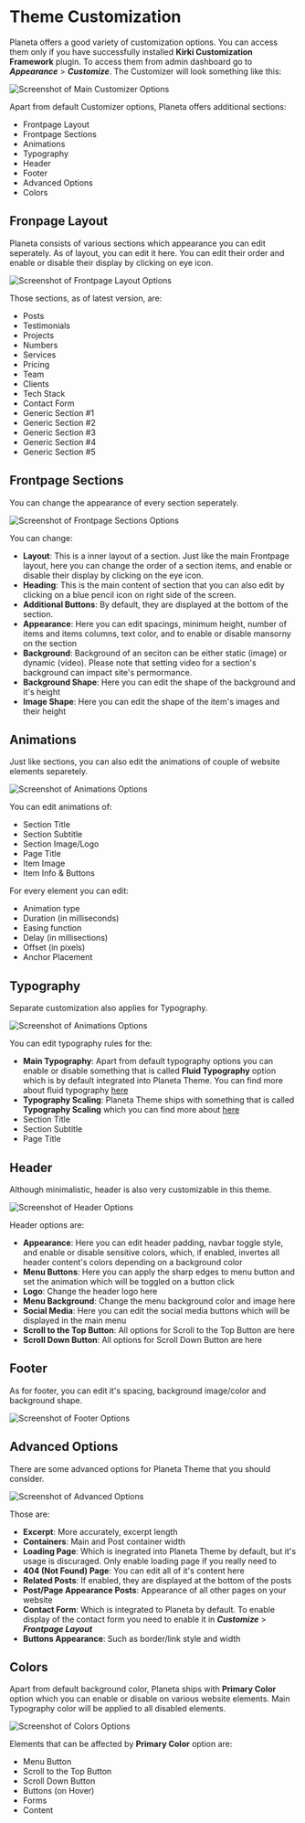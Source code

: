 # Theme Customization

Planeta offers a good variety of customization options. You can access them
only if you have successfully installed **Kirki Customization Framework**
plugin. To access them from admin dashboard go to ***Appearance*** >
***Customize***. The Customizer will look something like this:

![Screenshot of Main Customizer Options](/images/screenshot-customizer-main.png)

Apart from default Customizer options, Planeta offers additional sections:

- Frontpage Layout
- Frontpage Sections
- Animations
- Typography
- Header
- Footer
- Advanced Options
- Colors

## Fronpage Layout

Planeta consists of various sections which appearance you can edit seperately.
As of layout, you can edit it here. You can edit their order and enable or
disable their display by clicking on eye icon.

![Screenshot of Frontpage Layout Options](/images/screenshot-frontpage-layout.png)

Those sections, as of latest version, are:
- Posts
- Testimonials
- Projects
- Numbers
- Services
- Pricing
- Team
- Clients
- Tech Stack
- Contact Form
- Generic Section #1
- Generic Section #2
- Generic Section #3
- Generic Section #4
- Generic Section #5

## Frontpage Sections

You can change the appearance of every section seperately.

![Screenshot of Frontpage Sections Options](/images/screenshot-frontpage-sections.png)

You can change:

- **Layout**: This is a inner layout of a section. Just like the main Frontpage
layout, here you can change the order of a section items, and enable or disable
their display by clicking on the eye icon.
- **Heading**: This is the main content of section that you can also edit by
clicking on a blue pencil icon on right side of the screen.
- **Additional Buttons**: By default, they are displayed at the bottom of the
section.
- **Appearance**: Here you can edit spacings, minimum height, number of items
and items columns, text color, and to enable or disable mansorny on the section
- **Background**: Background of an seciton can be either static (image) or
dynamic (video). Please note that setting video for a section's background can
impact site's permormance.
- **Background Shape**: Here you can edit the shape of the background and it's
height
- **Image Shape**: Here you can edit the shape of the item's images and their
height

## Animations

Just like sections, you can also edit the animations of couple of website
elements separetely.

![Screenshot of Animations Options](/images/screenshot-animations.png)

You can edit animations of:

- Section Title
- Section Subtitle
- Section Image/Logo
- Page Title
- Item Image
- Item Info & Buttons

For every element you can edit:

- Animation type
- Duration (in milliseconds)
- Easing function
- Delay (in millisections)
- Offset (in pixels)
- Anchor Placement

## Typography

Separate customization also applies for Typography.

![Screenshot of Animations Options](/images/screenshot-typography.png)

You can edit typography rules for the:

- **Main Typography**: Apart from default typography options you can enable
or disable something that is called **Fluid Typography** option which is by
default integrated into Planeta Theme. You can find more about fluid typography
[here](https://medium.com/beamly/what-is-fluid-typography-and-should-i-be-using-it-44a1b7125205)
- **Typography Scaling**: Planeta Theme ships with something that is called **Typography
Scaling** which you can find more about
[here](http://spencermortensen.com/articles/typographic-scale/)
- Section Title
- Section Subtitle
- Page Title

## Header

Although minimalistic, header is also very customizable in this theme.

![Screenshot of Header Options](/images/screenshot-header.png)

Header options are:

- **Appearance**: Here you can edit header padding, navbar toggle style, and
enable or disable sensitive colors, which, if enabled, invertes all header
content's colors depending on a background color
- **Menu Buttons**: Here you can apply the sharp edges to menu button and set
the animation which will be toggled on a button click
- **Logo**: Change the header logo here
- **Menu Background**: Change the menu background color and image here
- **Social Media**: Here you can edit the social media buttons which will be
displayed in the main menu
- **Scroll to the Top Button**: All options for Scroll to the Top Button are
here
- **Scroll Down Button**: All options for Scroll Down Button are here

## Footer

As for footer, you can edit it's spacing, background image/color and background
shape.

![Screenshot of Footer Options](/images/screenshot-footer.png)

## Advanced Options

There are some advanced options for Planeta Theme that you should consider.

![Screenshot of Advanced Options](/images/screenshot-advanced-options.png)

Those are:

- **Excerpt**: More accurately, excerpt length
- **Containers**: Main and Post container width
- **Loading Page**: Which is inegrated into Planeta Theme by default, but it's
usage is discuraged. Only enable loading page if you really need to
- **404 (Not Found) Page**: You can edit all of it's content here
- **Related Posts**: If enabled, they are displayed at the bottom of the posts
- **Post/Page Appearance Posts**: Appearance of all other pages on your website
- **Contact Form**: Which is integrated to Planeta by default. To enable
display of the contact form you need to enable it in ***Customize*** > ***Frontpage Layout***
- **Buttons Appearance**: Such as border/link style and width

## Colors

Apart from default background color, Planeta ships with **Primary Color**
option which you can enable or disable on various website elements. Main
Typography color will be applied to all disabled elements.

![Screenshot of Colors Options](/images/screenshot-colors.png)

Elements that can be affected by **Primary Color** option are:

- Menu Button
- Scroll to the Top Button
- Scroll Down Button
- Buttons (on Hover)
- Forms
- Content
